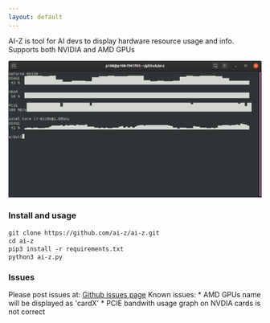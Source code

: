 ```yaml
---
layout: default
---
```


AI-Z is tool for AI devs to display hardware resource usage and info. Supports both NVIDIA and AMD GPUs


![screenhsot](./assets/screenshot01.png)

### Install and usage
```
git clone https://github.com/ai-z/ai-z.git
cd ai-z
pip3 install -r requirements.txt
python3 ai-z.py
```
### Issues
Please post issues at: [Github issues page](https://github.com/ai-z/ai-z/issues)
Known issues:
    *   AMD GPUs name will be displayed as 'cardX'
    *   PCIE bandwith usage graph on NVDIA cards is not correct

